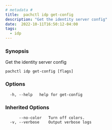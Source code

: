 ```yaml
---
# metadata # 
title:  pachctl idp get-config
description: "Get the identity server config"
date:  2022-10-11T16:50:12-04:00
tags:
  - idp
---
```


### Synopsis

Get the identity server config

```
pachctl idp get-config [flags]
```

### Options

```
  -h, --help   help for get-config
```

### Inherited Options

```
      --no-color   Turn off colors.
  -v, --verbose    Output verbose logs
```

